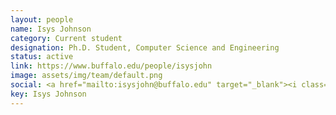 ```yaml
---
layout: people
name: Isys Johnson
category: Current student
designation: Ph.D. Student, Computer Science and Engineering
status: active
link: https://www.buffalo.edu/people/isysjohn
image: assets/img/team/default.png
social: <a href="mailto:isysjohn@buffalo.edu" target="_blank"><i class="icofont-email"></i></a>
key: Isys Johnson
---
```


